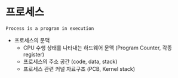 # 프로세스

`Process is a program in execution`

- 프로세스의 문맥
  - CPU 수행 상태를 나타내는 하드웨어 문맥 (Program Counter, 각종 register)
  - 프로세스의 주소 공간 (code, data, stack)
  - 프로세스 관련 커널 자료구조 (PCB, Kernel stack)



